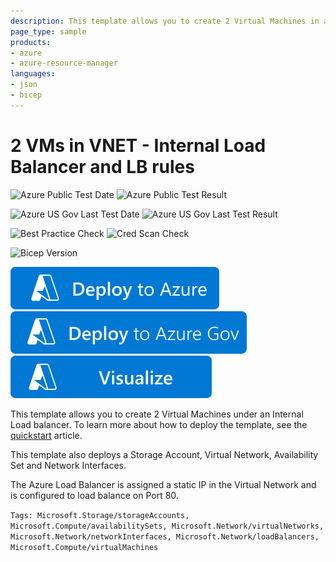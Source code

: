 ```yaml
---
description: This template allows you to create 2 Virtual Machines in a VNET and under an internal Load balancer and configure a load balancing rule on Port 80. This template also deploys a Storage Account, Virtual Network, Public IP address, Availability Set and Network Interfaces.
page_type: sample
products:
- azure
- azure-resource-manager
languages:
- json
- bicep
---
```

# 2 VMs in VNET - Internal Load Balancer and LB rules

![Azure Public Test Date](https://azurequickstartsservice.blob.core.windows.net/badges/quickstarts/microsoft.compute/2-vms-internal-load-balancer/PublicLastTestDate.svg)
![Azure Public Test Result](https://azurequickstartsservice.blob.core.windows.net/badges/quickstarts/microsoft.compute/2-vms-internal-load-balancer/PublicDeployment.svg)

![Azure US Gov Last Test Date](https://azurequickstartsservice.blob.core.windows.net/badges/quickstarts/microsoft.compute/2-vms-internal-load-balancer/FairfaxLastTestDate.svg)
![Azure US Gov Last Test Result](https://azurequickstartsservice.blob.core.windows.net/badges/quickstarts/microsoft.compute/2-vms-internal-load-balancer/FairfaxDeployment.svg)

![Best Practice Check](https://azurequickstartsservice.blob.core.windows.net/badges/quickstarts/microsoft.compute/2-vms-internal-load-balancer/BestPracticeResult.svg)
![Cred Scan Check](https://azurequickstartsservice.blob.core.windows.net/badges/quickstarts/microsoft.compute/2-vms-internal-load-balancer/CredScanResult.svg)

![Bicep Version](https://azurequickstartsservice.blob.core.windows.net/badges/quickstarts/microsoft.compute/2-vms-internal-load-balancer/BicepVersion.svg)

[![Deploy To Azure](https://raw.githubusercontent.com/Azure/azure-quickstart-templates/master/1-CONTRIBUTION-GUIDE/images/deploytoazure.svg?sanitize=true)](https://portal.azure.com/#create/Microsoft.Template/uri/https%3A%2F%2Fraw.githubusercontent.com%2FAzure%2Fazure-quickstart-templates%2Fmaster%2Fquickstarts%2Fmicrosoft.compute%2F2-vms-internal-load-balancer%2Fazuredeploy.json)
[![Deploy To Azure US Gov](https://raw.githubusercontent.com/Azure/azure-quickstart-templates/master/1-CONTRIBUTION-GUIDE/images/deploytoazuregov.svg?sanitize=true)](https://portal.azure.us/#create/Microsoft.Template/uri/https%3A%2F%2Fraw.githubusercontent.com%2FAzure%2Fazure-quickstart-templates%2Fmaster%2Fquickstarts%2Fmicrosoft.compute%2F2-vms-internal-load-balancer%2Fazuredeploy.json)
[![Visualize](https://raw.githubusercontent.com/Azure/azure-quickstart-templates/master/1-CONTRIBUTION-GUIDE/images/visualizebutton.svg?sanitize=true)](http://armviz.io/#/?load=https%3A%2F%2Fraw.githubusercontent.com%2FAzure%2Fazure-quickstart-templates%2Fmaster%2Fquickstarts%2Fmicrosoft.compute%2F2-vms-internal-load-balancer%2Fazuredeploy.json)

This template allows you to create 2 Virtual Machines under an Internal Load balancer. To learn more about how to deploy the template, see the [quickstart](https://docs.microsoft.com/azure/load-balancer/quickstart-load-balancer-standard-internal-template) article.

This template also deploys a Storage Account, Virtual Network, Availability Set and Network Interfaces.

The Azure Load Balancer is assigned a static IP in the Virtual Network and is configured to load balance on Port 80.

`Tags: Microsoft.Storage/storageAccounts, Microsoft.Compute/availabilitySets, Microsoft.Network/virtualNetworks, Microsoft.Network/networkInterfaces, Microsoft.Network/loadBalancers, Microsoft.Compute/virtualMachines`

